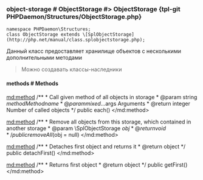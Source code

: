 ### object-storage # ObjectStorage #> ObjectStorage {tpl-git PHPDaemon/Structures/ObjectStorage.php}

```php:p
namespace PHPDaemon\Structures;
class ObjectStorage extends \[SplObjectStorage](http://php.net/manual/class.splobjectstorage.php);
```

Данный класс предоставляет хранилище объектов с несколькими дополнительными методами

> Можно создавать классы-наследники

<!-- include-namespace path="\PHPDaemon\Structures\ObjectStorage" commit="" level="" access="" -->
#### methods # Methods

<md:method>
/**
	 * Call given method of all objects in storage
	 * @param  string $method  Method name
	 * @param  mixed  ...$args Arguments
	 * @return integer Number of called objects
	 */
public each()
</md:method>

<md:method>
/**
	 * Remove all objects from this storage, which contained in another storage
	 * @param  \SplObjectStorage $obj
	 * @return void
	 */
public removeAll($obj = null)
</md:method>

<md:method>
/**
	 * Detaches first object and returns it
	 * @return object
	 */
public detachFirst()
</md:method>

<md:method>
/**
	 * Returns first object
	 * @return object
	 */
public getFirst()
</md:method>


<!--/ include-namespace -->
